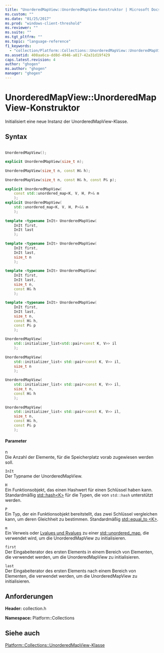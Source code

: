 ```yaml
---
title: "UnorderedMapView::UnorderedMapView-Konstruktor | Microsoft Docs"
ms.custom: ""
ms.date: "01/25/2017"
ms.prod: "windows-client-threshold"
ms.reviewer: ""
ms.suite: ""
ms.tgt_pltfrm: ""
ms.topic: "language-reference"
f1_keywords: 
  - "collection/Platform::Collections::UnorderedMapView::UnorderedMapView"
ms.assetid: 408aa6ca-dd8d-4946-a817-42a31d19f429
caps.latest.revision: 4
author: "ghogen"
ms.author: "ghogen"
manager: "ghogen"
---
```

# UnorderedMapView::UnorderedMapView-Konstruktor
Initialisiert eine neue Instanz der UnorderedMapView\-Klasse.  
  
## Syntax  
  
```cpp  
  
UnorderedMapView();  
  
explicit UnorderedMapView(size_t n);  
  
UnorderedMapView(size_t n, const H& h);  
  
UnorderedMapView(size_t n, const H& h, const P& p);  
  
explicit UnorderedMapView(  
    const std::unordered_map<K, V, H, P>& m  
    );  
explicit UnorderedMapView(  
    std::unordered_map<K, V, H, P>&& m  
    );  
  
template <typename InIt> UnorderedMapView(  
    InIt first,  
    InIt last  
    );  
  
template <typename InIt> UnorderedMapView(  
    InIt first,  
    InIt last,  
    size_t n  
    );  
  
template <typename InIt> UnorderedMapView(  
    InIt first,  
    InIt last,  
    size_t n,  
    const H& h  
    );  
  
template <typename InIt> UnorderedMapView(  
    InIt first,  
    InIt last,  
    size_t n,  
    const H& h,  
    const P& p  
    );  
  
UnorderedMapView(  
    std::initializer_list<std::pair<const K, V>> il  
    );  
  
UnorderedMapView(  
    std::initializer_list< std::pair<const K, V>> il,  
    size_t n  
    );  
  
UnorderedMapView(  
    std::initializer_list< std::pair<const K, V>> il,  
    size_t n,  
    const H& h  
    );  
  
UnorderedMapView(  
    std::initializer_list< std::pair<const K, V>> il,  
    size_t n,  
    const H& h,  
    const P& p  
    );  
```  
  
#### Parameter  
 n  
 Die Anzahl der Elemente, für die Speicherplatz vorab zugewiesen werden soll.  
  
 `InIt`  
 Der Typname der UnorderedMapView.  
  
 `H`  
 Ein Funktionsobjekt, das einen Hashwert für einen Schlüssel haben kann. Standardmäßig [std::hash\<K\>](http://msdn.microsoft.com/de-de/54f67435-af9d-4217-a29d-fa4d2491a104) für die Typen, die von `std::hash` unterstützt werden.  
  
 `P`  
 Ein Typ, der ein Funktionsobjekt bereitstellt, das zwei Schlüssel vergleichen kann, um deren Gleichheit zu bestimmen. Standardmäßig [std::equal\_to \<K\>](../standard-library/equal-to-struct.md).  
  
 `m`  
 Ein Verweis oder [Lvalues und Rvalues](~/cpp/lvalues-and-rvalues-visual-cpp.md) zu einer [std::unordered\_map](../standard-library/unordered-map-class.md), die verwendet wird, um die UnorderedMapView zu initialisieren.  
  
 `first`  
 Der Eingabeiterator des ersten Elements in einem Bereich von Elementen, die verwendet werden, um die UnorderedMapView zu initialisieren.  
  
 `last`  
 Der Eingabeiterator des ersten Elements nach einem Bereich von Elementen, die verwendet werden, um die UnorderedMapView zu initialisieren.  
  
## Anforderungen  
 **Header:** collection.h  
  
 **Namespace:** Platform::Collections  
  
## Siehe auch  
 [Platform::Collections::UnorderedMapView\-Klasse](../cppcx/platform-collections-unorderedmapview-class.md)